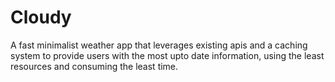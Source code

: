 # Cloudy
A fast minimalist weather app that leverages existing apis and a caching system to provide users with the most upto date information, using the least resources and consuming the least time.
